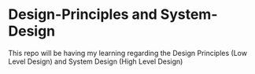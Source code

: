 # Design-Principles and System-Design
This repo will be having my learning regarding the Design Principles (Low Level Design) and System Design (High Level Design)
